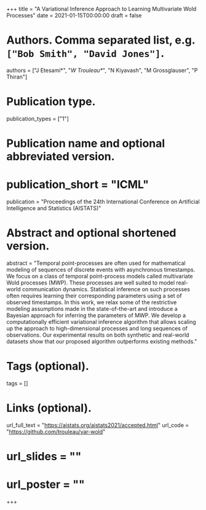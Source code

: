 +++
title = "A Variational Inference Approach to Learning Multivariate Wold Processes"
date = 2021-01-15T00:00:00
draft = false

# Authors. Comma separated list, e.g. `["Bob Smith", "David Jones"]`.
authors = ["J Etesami&#42;", "<em>W Trouleau&#42;</em>", "N Kiyavash", "M Grossglauser", "P Thiran"]

# Publication type.
publication_types = ["1"]

# Publication name and optional abbreviated version.
# publication_short = "ICML"
publication = "Proceedings of the 24th International Conference on Artificial Intelligence and Statistics (AISTATS)"

# Abstract and optional shortened version.
abstract = "Temporal point-processes are often used for mathematical modeling of sequences of discrete events with asynchronous timestamps. We focus on a class of temporal point-process models called multivariate Wold processes (MWP). These processes are well suited to model real-world communication dynamics. Statistical inference on such processes often requires learning their corresponding parameters using a set of observed timestamps. In this work, we relax some of the restrictive modeling assumptions made in the state-of-the-art and introduce a Bayesian approach for inferring the parameters of MWP. We develop a computationally efficient variational inference algorithm that allows scaling up the approach to high-dimensional processes and long sequences of observations. Our experimental results on both synthetic and real-world datasets show that our proposed algorithm outperforms existing methods."

# Tags (optional).
tags = []

# Links (optional).
url_full_text = "https://aistats.org/aistats2021/accepted.html"
url_code = "https://github.com/trouleau/var-wold"
# url_slides = ""
# url_poster = ""

+++
